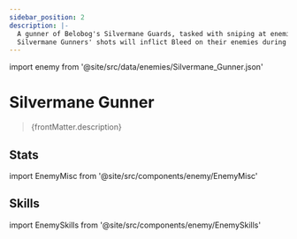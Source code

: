 ```yaml
---
sidebar_position: 2
description: |-
  A gunner of Belobog's Silvermane Guards, tasked with sniping at enemies.
  Silvermane Gunners' shots will inflict Bleed on their enemies during combat.
---
```


import enemy from '@site/src/data/enemies/Silvermane_Gunner.json'

# Silvermane Gunner
<blockquote>{frontMatter.description}</blockquote>

## Stats

import EnemyMisc from '@site/src/components/enemy/EnemyMisc'

<EnemyMisc enemy={enemy} variant={0} />

## Skills

import EnemySkills from '@site/src/components/enemy/EnemySkills'

<EnemySkills enemy={enemy} variant={0} />
